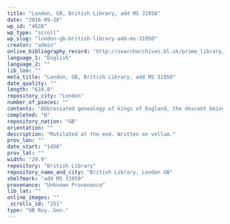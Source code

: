 ```yaml
---
title: "London, GB, British Library, add MS 31950"
date: "2016-09-28"
wp_id: "4638"
wp_type: "scroll"
wp_slug: "london-gb-british-library-add-ms-31950"
creator: "admin"
online_bibliography_record: "http://searcharchives.bl.uk/primo_library/libweb/action/display.do?tabs=detailsTab&ct=display&fn=search&doc=IAMS032-002025653&indx=1&recIds=IAMS032-002025653&recIdxs=0&elementId=0&renderMode=poppedOut&displayMode=full&frbrVersion=&dscnt=1&frbg=&scp.scps=scope%3A%28BL%29&tab=local&dstmp=1393299961715&srt=rank&mode=Basic&dum=true&vl(freeText0)=add+MS+31950&vid=IAMS_VU2"
language_1: "English"
language_2: ""
lib_lon: ""
meta_title: "London, GB, British Library, add MS 31950"
date_quality: ""
length: "624.8"
repository_city: "London"
number_of_pieces: ""
contents: "Abbreviated genealogy of kings of England, the descent being traced from Adam to Henry VI.Text is Lyell C."
completed: "N"
repository_nation: "GB"
orientation: ""
description: "Mutilated at the end. Written on vellum."
prov_lon: ""
date_start: "1450"
prov_lat: ""
width: "29.9"
repository: "British Library"
repository_name_and_city: "British Library, London GB"
shelfmark: "add MS 31950"
provenance: "Unknown Provenance"
lib_lat: ""
online_images: ""
_scrolls_id: "151"
type: "GB Roy. Gen."
---
```



